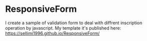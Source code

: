 # ResponsiveForm
I create a sample of validation form to deal with diffrent inscription operation by javascript.
My template it's published here: https://sellimi1996.github.io/ResponsiveForm/

